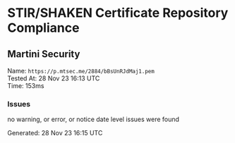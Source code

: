# STIR/SHAKEN Certificate Repository Compliance

## Martini Security

Name: `https://p.mtsec.me/2884/bBsUnRJdMaj1.pem`\
Tested At: 28 Nov 23 16:13 UTC\
Time: 153ms

### Issues

no warning, or error, or notice date level issues were found

Generated: 28 Nov 23 16:15 UTC